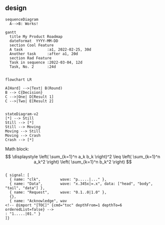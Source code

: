 ## design

```mermaid
sequenceDiagram
  A-->B: Works!

```

```mermaid
gantt
  title My Product Roadmap
  dateFormat  YYYY-MM-DD
  section Cool Feature
  A task           :a1, 2022-02-25, 30d
  Another task     :after a1, 20d
  section Rad Feature
  Task in sequence :2022-03-04, 12d
  Task, No. 2      :24d
  ```

```mermaid

flowchart LR

A[Hard] -->|Text| B(Round)
B --> C{Decision}
C -->|One| D[Result 1]
C -->|Two| E[Result 2]
  ```

```mermaid

stateDiagram-v2
[*] --> Still
Still --> [*]
Still --> Moving
Moving --> Still
Moving --> Crash
Crash --> [*]

```

Math block:
$$
\displaystyle
\left( \sum_{k=1}^n a_k b_k \right)^2
\leq
\left( \sum_{k=1}^n a_k^2 \right)
\left( \sum_{k=1}^n b_k^2 \right)
$$



<!-- @import "[TOC]" {cmd="toc" depthFrom=1 depthTo=6 orderedList=false} -->

```wavedrom

{ signal: [
  { name: "clk",         wave: "p.....|..." },
  { name: "Data",        wave: "x.345x|=.x", data: ["head", "body", "tail", "data"] },
  { name: "Request",     wave: "0.1..0|1.0" },
  {},
  { name: "Acknowledge", wav
<!-- @import "[TOC]" {cmd="toc" depthFrom=1 depthTo=6 orderedList=false} -->
: "1.....|01." }
]}
```


<!-- @import "[TOC]" {cmd="toc" depthFrom=1 depthTo=6 orderedList=false} -->
